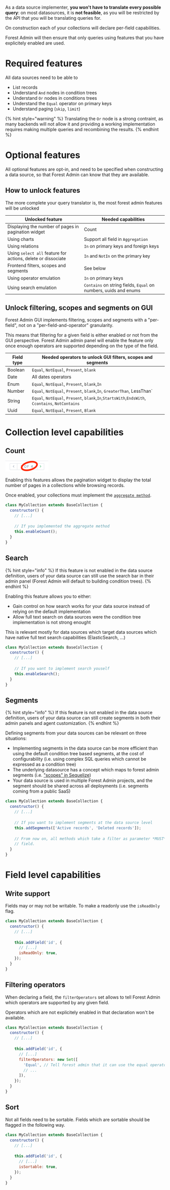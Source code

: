 As a data source implementer, **you won't have to translate every possible query**: on most datasources, it is **not feasible**, as you will be restricted by the API that you will be translating queries for.

On construction each of your collections will declare per-field capabilities.

Forest Admin will then ensure that only queries using features that you have explicitely enabled are used.

# Required features

All data sources need to be able to

- List records
- Understand `And` nodes in condition trees
- Understand `Or` nodes in conditions trees
- Understand the `Equal` operator on primary keys
- Understand paging (`skip`, `limit`)

{% hint style="warning" %}
Translating the `Or` node is a strong contraint, as many backends will not allow it and providing a working implementation requires making multiple queries and recombining the results.
{% endhint %}

# Optional features

All optional features are opt-in, and need to be specified when constructing a data source, so that Forest Admin can know that they are available.

## How to unlock features

The more complete your query translator is, the most forest admin features will be unlocked

| Unlocked feature                                             | Needed capabilities                                              |
| ------------------------------------------------------------ | ---------------------------------------------------------------- |
| Displaying the number of pages in pagination widget          | Count                                                            |
| Using charts                                                 | Support all field in `Aggregation`                               |
| Using relations                                              | `In` on primary keys and foreign keys                            |
| Using `select all` feature for actions, delete or dissociate | `In` and `NotIn` on the primary key                              |
| Frontend filters, scopes and segments                        | See below                                                        |
| Using operator emulation                                     | `In` on primary keys                                             |
| Using search emulation                                       | `Contains` on string fields, `Equal` on numbers, uuids and enums |

## Unlock filtering, scopes and segments on GUI

Forest Admin GUI implements filtering, scopes and segments with a "per-field", not on a "per-field-and-operator" granularity.

This means that filtering for a given field is either enabled or not from the GUI perspective. Forest Admin admin panel will enable the feature only once enough operators are supported depending on the type of the field.

| Field type | Needed operators to unlock GUI filters, scopes and segments                                      |
| ---------- | ------------------------------------------------------------------------------------------------ |
| Boolean    | `Equal`, `NotEqual`, `Present`, `blank`                                                          |
| Date       | All dates operators                                                                              |
| Enum       | `Equal`, `NotEqual`, `Present`, `blank`,`In`                                                     |
| Number     | `Equal`, `NotEqual`, `Present`, `blank`,`In`, `GreaterThan`, LessThan`                           |
| String     | `Equal`, `NotEqual`, `Present`, `blank`,`In`,`StartsWith`,`EndsWith`, `Ccontains`, `NotContains` |
| Uuid       | `Equal`, `NotEqual`, `Present`, `Blank`                                                          |

# Collection level capabilities

## Count

![Pagination widget](../../../assets/customdatasource-count-capability.png)

Enabling this features allows the pagination widget to display the total number of pages in a collections while browsing records.

Once enabled, your collections must implement the [`aggregate method`](../../../under-the-hood/queries/README.md#interface).

```javascript
class MyCollection extends BaseCollection {
  constructor() {
    // [...]

    // If you implemented the aggregate method
    this.enableCount();
  }
}
```

## Search

{% hint style="info" %}
If this feature is not enabled in the data source definition, users of your data source can still use the search bar in their admin panel (Forest Admin will default to building condition trees).
{% endhint %}

Enabling this feature allows you to either:

- Gain control on how search works for your data source instead of relying on the default implementation
- Allow full text search on data sources were the condition tree implementation is not strong enought

This is relevant mostly for data sources which target data sources which have native full text search capabilities (ElasticSearch, ...)

```javascript
class MyCollection extends BaseCollection {
  constructor() {
    // [...]

    // If you want to implement search youself
    this.enableSearch();
  }
}
```

## Segments

{% hint style="info" %}
If this feature is not enabled in the data source definition, users of your data source can still create segments in both their admin panels and agent customization.
{% endhint %}

Defining segments from your data sources can be relevant on three situations:

- Implementing segments in the data source can be more efficient than using the default condition tree based segments, at the cost of configurability (i.e. using complex SQL queries which cannot be expressed as a condition tree)
- The underlying datasource has a concept which maps to forest admin segments (i.e. ["scopes" in Sequelize](https://sequelize.org/master/manual/scopes.html))
- Your data source is used in multiple Forest Admin projects, and the segment should be shared across all deployments (i.e. segments coming from a public SaaS)

```javascript
class MyCollection extends BaseCollection {
  constructor() {
    // [...]

    // If you want to implement segments at the data source level
    this.addSegments(['Active records', 'Deleted records']);

    // From now on, all methods which take a filter as parameter *MUST* not ignore its segment
    // field.
  }
}
```

# Field level capabilities

## Write support

Fields may or may not be writable. To make a readonly use the `isReadOnly` flag.

```javascript
class MyCollection extends BaseCollection {
  constructor() {
    // [...]

    this.addField('id', {
      // [...]
      isReadOnly: true,
    });
  }
}
```

## Filtering operators

When declaring a field, the `filterOperators` set allows to tell Forest Admin which operators are supported by any given field.

Operators which are not explicitely enabled in that declaration won't be available.

```javascript
class MyCollection extends BaseCollection {
  constructor() {
    // [...]

    this.addField('id', {
      // [...]
      filterOperators: new Set([
        'Equal', // Tell forest admin that it can use the equal operator on the id field
        // ...
      ]),
    });
  }
}
```

## Sort

Not all fields need to be sortable. Fields which are sortable should be flagged in the following way.

```javascript
class MyCollection extends BaseCollection {
  constructor() {
    // [...]

    this.addField('id', {
      // [...]
      isSortable: true,
    });
  }
}
```
